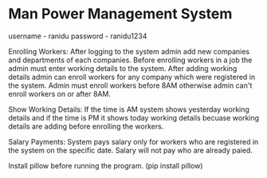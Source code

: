 # Man Power Management System

username - ranidu
password - ranidu1234

Enrolling Workers:
After logging to the system admin add new companies and departments of each companies. Before enrolling workers in a job the admin must enter working details to the system. After adding working details admin can enroll workers for any company which were registered in the system. Admin must enroll workers before 8AM otherwise admin can't enroll workers on or after 8AM.

Show Working Details:
If the time is AM system shows yesterday working details and if the time is PM it shows today working details becuase working details are adding before enrolling the workers.

Salary Payments:
System pays salary only for workers who are registered in the system on the specific date. Salary will not pay who are already paied. 

Install pillow before running the program. 
(pip install pillow)
